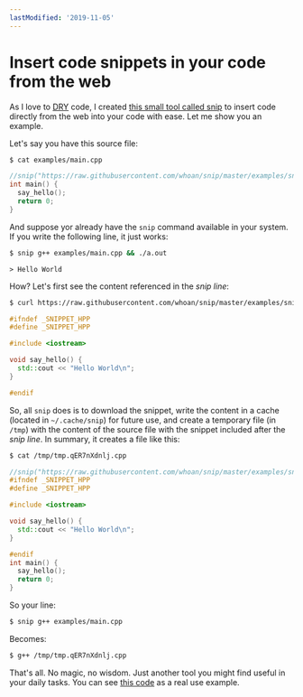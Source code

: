 ```yaml
---
lastModified: '2019-11-05'
---
```


# Insert code snippets in your code from the web

As I love to [DRY](https://en.wikipedia.org/wiki/Don%27t_repeat_yourself) code, I created [this small tool called snip](https://github.com/whoan/snip) to insert code directly from the web into your code with ease. Let me show you an example.

Let's say you have this source file:

```bash
$ cat examples/main.cpp
```
```cpp
//snip("https://raw.githubusercontent.com/whoan/snip/master/examples/snippet.hpp")
int main() {
  say_hello();
  return 0;
}
```

And suppose yor already have the `snip` command available in your system. If you write the following line, it just works:

```bash
$ snip g++ examples/main.cpp && ./a.out
```
```
> Hello World
```

How? Let's first see the content referenced in the *snip line*:

```bash
$ curl https://raw.githubusercontent.com/whoan/snip/master/examples/snippet.hpp
```
```cpp
#ifndef _SNIPPET_HPP
#define _SNIPPET_HPP

#include <iostream>

void say_hello() {
  std::cout << "Hello World\n";
}

#endif
```

So, all `snip` does is to download the snippet, write the content in a cache (located in `~/.cache/snip`) for future use, and create a temporary file (in `/tmp`) with the content of the source file with the snippet included after the *snip line*. In summary, it creates a file like this:

```bash
$ cat /tmp/tmp.qER7nXdnlj.cpp
```
```cpp
//snip("https://raw.githubusercontent.com/whoan/snip/master/examples/snippet.hpp")
#ifndef _SNIPPET_HPP
#define _SNIPPET_HPP

#include <iostream>

void say_hello() {
  std::cout << "Hello World\n";
}

#endif
int main() {
  say_hello();
  return 0;
}
```

So your line:

```bash
$ snip g++ examples/main.cpp
```

Becomes:

```bash
$ g++ /tmp/tmp.qER7nXdnlj.cpp
```

That's all. No magic, no wisdom. Just another tool you might find useful in your daily tasks. You can see [this code](https://github.com/whoan/challenges/blob/master/min-coin-change/bottom-up.cpp) as a real use example.

